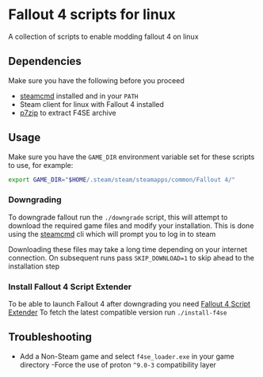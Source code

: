 # Fallout 4 scripts for linux

A collection of scripts to enable modding fallout 4 on linux

## Dependencies

Make sure you have the following before you proceed

- [steamcmd](https://developer.valvesoftware.com/wiki/SteamCMD#Linux) installed and in your `PATH`
- Steam client for linux with Fallout 4 installed
- [p7zip](https://p7zip.sourceforge.net/) to extract F4SE archive

## Usage

Make sure you have the `GAME_DIR` environment variable set for these scripts to use, for example:

```sh
export GAME_DIR="$HOME/.steam/steam/steamapps/common/Fallout 4/"
```

### Downgrading

To downgrade fallout run the `./downgrade` script, this will attempt to download the required game files and modify your installation.
This is done using the [steamcmd](https://developer.valvesoftware.com/wiki/SteamCMD#Linux) cli which will prompt you to log in to steam

Downloading these files may take a long time depending on your internet connection.
On subsequent runs pass `SKIP_DOWNLOAD=1` to skip ahead to the installation step

### Install Fallout 4 Script Extender

To be able to launch Fallout 4 after downgrading you need [Fallout 4 Script Extender](https://f4se.silverlock.org/) 
To fetch the latest compatible version run `./install-f4se`

## Troubleshooting

- Add a Non-Steam game and select `f4se_loader.exe` in your game directory
-Force the use of proton `^9.0-3` compatibility layer
